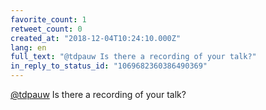 ```yaml
---
favorite_count: 1
retweet_count: 0
created_at: "2018-12-04T10:24:10.000Z"
lang: en
full_text: "@tdpauw Is there a recording of your talk?"
in_reply_to_status_id: "1069682360386490369"
---
```


[@tdpauw](https://twitter.com/tdpauw) Is there a recording of your talk?
